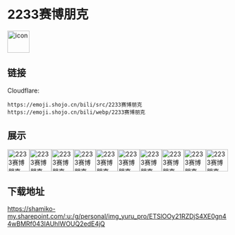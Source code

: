 # 2233赛博朋克
<img src="https://emoji.shojo.cn/bili/src/2233赛博朋克/icon.png" width="50" height="50" alt="icon">

## 链接
Cloudflare:
```
https://emoji.shojo.cn/bili/src/2233赛博朋克
https://emoji.shojo.cn/bili/webp/2233赛博朋克
```
## 展示
<img src="https://emoji.shojo.cn/bili/src/2233赛博朋克/2233赛博朋克-冲鸭.png" width="50" height="50" alt="2233赛博朋克-冲鸭"><img src="https://emoji.shojo.cn/bili/src/2233赛博朋克/2233赛博朋克-出发.png" width="50" height="50" alt="2233赛博朋克-出发"><img src="https://emoji.shojo.cn/bili/src/2233赛博朋克/2233赛博朋克-兜风.png" width="50" height="50" alt="2233赛博朋克-兜风"><img src="https://emoji.shojo.cn/bili/src/2233赛博朋克/2233赛博朋克-击掌.png" width="50" height="50" alt="2233赛博朋克-击掌"><img src="https://emoji.shojo.cn/bili/src/2233赛博朋克/2233赛博朋克-加油.png" width="50" height="50" alt="2233赛博朋克-加油"><img src="https://emoji.shojo.cn/bili/src/2233赛博朋克/2233赛博朋克-上车.png" width="50" height="50" alt="2233赛博朋克-上车"><img src="https://emoji.shojo.cn/bili/src/2233赛博朋克/2233赛博朋克-耍帅.png" width="50" height="50" alt="2233赛博朋克-耍帅"><img src="https://emoji.shojo.cn/bili/src/2233赛博朋克/2233赛博朋克-赢了.png" width="50" height="50" alt="2233赛博朋克-赢了"><img src="https://emoji.shojo.cn/bili/src/2233赛博朋克/2233赛博朋克-在路上.png" width="50" height="50" alt="2233赛博朋克-在路上"><img src="https://emoji.shojo.cn/bili/src/2233赛博朋克/2233赛博朋克-注意安全.png" width="50" height="50" alt="2233赛博朋克-注意安全">

## 下载地址

https://shamiko-my.sharepoint.com/:u:/g/personal/img_yuru_pro/ETSlOOy21RZDjS4XE0gn44wBMRf043IAUhIWOUQ2edE4jQ